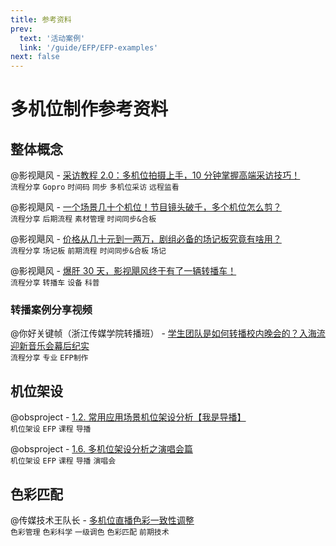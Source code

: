 ```yaml
---
title: 参考资料
prev:
  text: '活动案例'
  link: '/guide/EFP/EFP-examples'
next: false
---
```

# 多机位制作参考资料

## 整体概念
@影视飓风 - [采访教程 2.0：多机位拍摄上手，10 分钟掌握高端采访技巧！](https://www.bilibili.com/video/BV1f44y1P7T6/)
<br>
`流程分享` `Gopro` `时间码` `同步` `多机位采访` `远程监看`

@影视飓风 - [一个场景几十个机位！节目镜头破千，多个机位怎么剪？](https://www.bilibili.com/video/BV1yY411M7tk/)<br>
`流程分享` `后期流程` `素材管理` `时间同步&合板`

@影视飓风 - [价格从几十元到一两万，剧组必备的场记板究竟有啥用？](https://www.bilibili.com/video/BV1pS4y1A7WH/)<br>
`流程分享` `场记板` `前期流程` `时间同步&合板` `场记`

@影视飓风 - [爆肝 30 天，影视飓风终于有了一辆转播车！](https://www.bilibili.com/video/BV1Jy4y1i7zw/)<br>
`流程分享` `转播车` `设备` `科普` 

### 转播案例分享视频
@你好关键帧（浙江传媒学院转播班） - [学生团队是如何转播校内晚会的？入海流迎新音乐会幕后纪实](https://www.bilibili.com/video/BV1ut421A7Zy/)<br>
`流程分享` `专业` `EFP制作`  


## 机位架设
@obsproject - [1.2. 常用应用场景机位架设分析【我是导播】](https://www.bilibili.com/video/BV1Ya411u7ET/)
<br>
`机位架设` `EFP` `课程` `导播`

@obsproject - [1.6. 多机位架设分析之演唱会篇](https://www.bilibili.com/video/BV1yW4y1B7pa/)
<br>
`机位架设` `EFP` `课程` `导播` `演唱会`

## 色彩匹配
@传媒技术王队长 - [多机位直播色彩一致性调整](https://www.bilibili.com/video/BV1iF4m1F78J/)
<br>
`色彩管理` `色彩科学` `一级调色` `色彩匹配` `前期技术`


